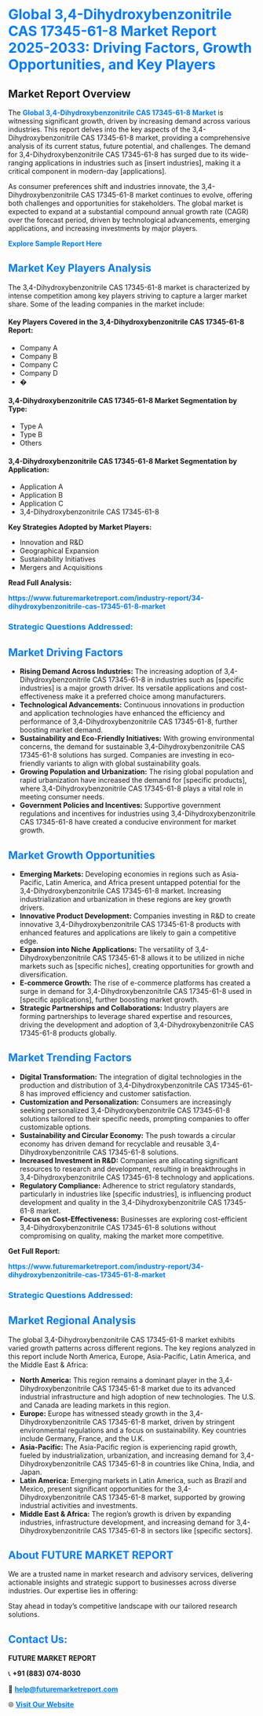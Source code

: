 <h1 style="color: #007BFF;">Global 3,4-Dihydroxybenzonitrile CAS 17345-61-8 Market Report 2025-2033: Driving Factors, Growth Opportunities, and Key Players</h1>

<section id="overview">
<h2>Market Report Overview</h2>
<p>The <a href="https://www.futuremarketreport.com/industry-report/34-dihydroxybenzonitrile-cas-17345-61-8-market" style="color: #007BFF; text-decoration: none;"><strong>Global 3,4-Dihydroxybenzonitrile CAS 17345-61-8 Market</strong></a> is witnessing significant growth, driven by increasing demand across various industries. This report delves into the key aspects of the 3,4-Dihydroxybenzonitrile CAS 17345-61-8 market, providing a comprehensive analysis of its current status, future potential, and challenges. The demand for 3,4-Dihydroxybenzonitrile CAS 17345-61-8 has surged due to its wide-ranging applications in industries such as [insert industries], making it a critical component in modern-day [applications].</p>
<p>As consumer preferences shift and industries innovate, the 3,4-Dihydroxybenzonitrile CAS 17345-61-8 market continues to evolve, offering both challenges and opportunities for stakeholders. The global market is expected to expand at a substantial compound annual growth rate (CAGR) over the forecast period, driven by technological advancements, emerging applications, and increasing investments by major players.</p>
</section>

<section id="overview">
<p><a href="https://www.futuremarketreport.com/request-sample/reportId=111135" style="color: #007BFF; text-decoration: none;"><strong>Explore Sample Report Here</strong></a></p>
</section>

<section id="key-players">
<h2 style="color: #007BFF;">Market Key Players Analysis</h2>
<p>The 3,4-Dihydroxybenzonitrile CAS 17345-61-8 market is characterized by intense competition among key players striving to capture a larger market share. Some of the leading companies in the market include:</p>
<h4>Key Players Covered in the 3,4-Dihydroxybenzonitrile CAS 17345-61-8 Report:</h4>
<ul><li>Company A</li><li>Company B</li><li>Company C</li><li>Company D</li><li>�</li></ul>
<h4>3,4-Dihydroxybenzonitrile CAS 17345-61-8 Market Segmentation by Type:</h4>
<ul><li>Type A</li><li>Type B</li><li>Others</li></ul>

<h4>3,4-Dihydroxybenzonitrile CAS 17345-61-8 Market Segmentation by Application:</h4>
<ul><li>Application A</li><li>Application B</li><li>Application C</li><li>3,4-Dihydroxybenzonitrile CAS 17345-61-8</li></ul>
<p><strong>Key Strategies Adopted by Market Players:</strong></p>
<ul>
<li>Innovation and R&D</li>
<li>Geographical Expansion</li>
<li>Sustainability Initiatives</li>
<li>Mergers and Acquisitions</li>
</ul>
</section>

<section>
<p><strong>Read Full Analysis: </strong></p><a href="https://www.futuremarketreport.com/industry-report/34-dihydroxybenzonitrile-cas-17345-61-8-market" style="color: #007BFF; text-decoration: none;"><strong>https://www.futuremarketreport.com/industry-report/34-dihydroxybenzonitrile-cas-17345-61-8-market</strong></a>
<h3 style="color: #007BFF;">Strategic Questions Addressed:</h3>
</section>

<section id="driving-factors">
<h2 style="color: #007BFF;">Market Driving Factors</h2>
<ul>
<li><strong>Rising Demand Across Industries:</strong> The increasing adoption of 3,4-Dihydroxybenzonitrile CAS 17345-61-8 in industries such as [specific industries] is a major growth driver. Its versatile applications and cost-effectiveness make it a preferred choice among manufacturers.</li>
<li><strong>Technological Advancements:</strong> Continuous innovations in production and application technologies have enhanced the efficiency and performance of 3,4-Dihydroxybenzonitrile CAS 17345-61-8, further boosting market demand.</li>
<li><strong>Sustainability and Eco-Friendly Initiatives:</strong> With growing environmental concerns, the demand for sustainable 3,4-Dihydroxybenzonitrile CAS 17345-61-8 solutions has surged. Companies are investing in eco-friendly variants to align with global sustainability goals.</li>
<li><strong>Growing Population and Urbanization:</strong> The rising global population and rapid urbanization have increased the demand for [specific products], where 3,4-Dihydroxybenzonitrile CAS 17345-61-8 plays a vital role in meeting consumer needs.</li>
<li><strong>Government Policies and Incentives:</strong> Supportive government regulations and incentives for industries using 3,4-Dihydroxybenzonitrile CAS 17345-61-8 have created a conducive environment for market growth.</li>
</ul>
</section>

<section id="growth-opportunities">
<h2 style="color: #007BFF;">Market Growth Opportunities</h2>
<ul>
<li><strong>Emerging Markets:</strong> Developing economies in regions such as Asia-Pacific, Latin America, and Africa present untapped potential for the 3,4-Dihydroxybenzonitrile CAS 17345-61-8 market. Increasing industrialization and urbanization in these regions are key growth drivers.</li>
<li><strong>Innovative Product Development:</strong> Companies investing in R&D to create innovative 3,4-Dihydroxybenzonitrile CAS 17345-61-8 products with enhanced features and applications are likely to gain a competitive edge.</li>
<li><strong>Expansion into Niche Applications:</strong> The versatility of 3,4-Dihydroxybenzonitrile CAS 17345-61-8 allows it to be utilized in niche markets such as [specific niches], creating opportunities for growth and diversification.</li>
<li><strong>E-commerce Growth:</strong> The rise of e-commerce platforms has created a surge in demand for 3,4-Dihydroxybenzonitrile CAS 17345-61-8 used in [specific applications], further boosting market growth.</li>
<li><strong>Strategic Partnerships and Collaborations:</strong> Industry players are forming partnerships to leverage shared expertise and resources, driving the development and adoption of 3,4-Dihydroxybenzonitrile CAS 17345-61-8 products globally.</li>
</ul>
</section>

<section id="trending-factors">
<h2 style="color: #007BFF;">Market Trending Factors</h2>
<ul>
<li><strong>Digital Transformation:</strong> The integration of digital technologies in the production and distribution of 3,4-Dihydroxybenzonitrile CAS 17345-61-8 has improved efficiency and customer satisfaction.</li>
<li><strong>Customization and Personalization:</strong> Consumers are increasingly seeking personalized 3,4-Dihydroxybenzonitrile CAS 17345-61-8 solutions tailored to their specific needs, prompting companies to offer customizable options.</li>
<li><strong>Sustainability and Circular Economy:</strong> The push towards a circular economy has driven demand for recyclable and reusable 3,4-Dihydroxybenzonitrile CAS 17345-61-8 solutions.</li>
<li><strong>Increased Investment in R&D:</strong> Companies are allocating significant resources to research and development, resulting in breakthroughs in 3,4-Dihydroxybenzonitrile CAS 17345-61-8 technology and applications.</li>
<li><strong>Regulatory Compliance:</strong> Adherence to strict regulatory standards, particularly in industries like [specific industries], is influencing product development and quality in the 3,4-Dihydroxybenzonitrile CAS 17345-61-8 market.</li>
<li><strong>Focus on Cost-Effectiveness:</strong> Businesses are exploring cost-efficient 3,4-Dihydroxybenzonitrile CAS 17345-61-8 solutions without compromising on quality, making the market more competitive.</li>
</ul>
</section>

<section>
<p><strong>Get Full Report: </strong></p><a href="https://www.futuremarketreport.com/industry-report/34-dihydroxybenzonitrile-cas-17345-61-8-market" style="color: #007BFF; text-decoration: none;"><strong>https://www.futuremarketreport.com/industry-report/34-dihydroxybenzonitrile-cas-17345-61-8-market</strong></a>
<h3 style="color: #007BFF;">Strategic Questions Addressed:</h3>
</section>


<section id="regional-analysis">
<h2 style="color: #007BFF;">Market Regional Analysis</h2>
<p>The global 3,4-Dihydroxybenzonitrile CAS 17345-61-8 market exhibits varied growth patterns across different regions. The key regions analyzed in this report include North America, Europe, Asia-Pacific, Latin America, and the Middle East & Africa:</p>
<ul>
<li><strong>North America:</strong> This region remains a dominant player in the 3,4-Dihydroxybenzonitrile CAS 17345-61-8 market due to its advanced industrial infrastructure and high adoption of new technologies. The U.S. and Canada are leading markets in this region.</li>
<li><strong>Europe:</strong> Europe has witnessed steady growth in the 3,4-Dihydroxybenzonitrile CAS 17345-61-8 market, driven by stringent environmental regulations and a focus on sustainability. Key countries include Germany, France, and the U.K.</li>
<li><strong>Asia-Pacific:</strong> The Asia-Pacific region is experiencing rapid growth, fueled by industrialization, urbanization, and increasing demand for 3,4-Dihydroxybenzonitrile CAS 17345-61-8 in countries like China, India, and Japan.</li>
<li><strong>Latin America:</strong> Emerging markets in Latin America, such as Brazil and Mexico, present significant opportunities for the 3,4-Dihydroxybenzonitrile CAS 17345-61-8 market, supported by growing industrial activities and investments.</li>
<li><strong>Middle East & Africa:</strong> The region’s growth is driven by expanding industries, infrastructure development, and increasing demand for 3,4-Dihydroxybenzonitrile CAS 17345-61-8 in sectors like [specific sectors].</li>
</ul>
</section>

<footer>
<h2 style="color: #007BFF;">About FUTURE MARKET REPORT</h2>
<p>We are a trusted name in market research and advisory services, delivering actionable insights and strategic support to businesses across diverse industries. Our expertise lies in offering:</p>

<p>Stay ahead in today’s competitive landscape with our tailored research solutions.</p>

<h2 style="color: #007BFF;">Contact Us:</h2>
<p><strong>FUTURE MARKET REPORT</strong></p>
<p>📞 <strong>+91 (883) 074-8030</strong></p>
<p>📧 <strong><a href="mailto:help@futuremarketreport.com" style="color: #007BFF;">help@futuremarketreport.com</a></strong></p>
<p>🌐 <strong><a href="https://www.futuremarketreport.com/" style="color: #007BFF;">Visit Our Website</a></strong></p>
</footer>